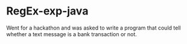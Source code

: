 # RegEx-exp-java
Went for a hackathon and was asked to write a program that could tell whether a text message is a bank transaction or not.
